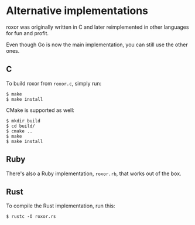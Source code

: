 # Alternative implementations

roxor was originally written in C and later reimplemented in other languages for
fun and profit.

Even though Go is now the main implementation, you can still use the other ones.

## C

To build roxor from `roxor.c`, simply run:

    $ make
    $ make install

CMake is supported as well:

    $ mkdir build
    $ cd build/
    $ cmake ..
    $ make
    $ make install

## Ruby

There's also a Ruby implementation, `roxor.rb`, that works out of the box.

## Rust

To compile the Rust implementation, run this:

    $ rustc -O roxor.rs
